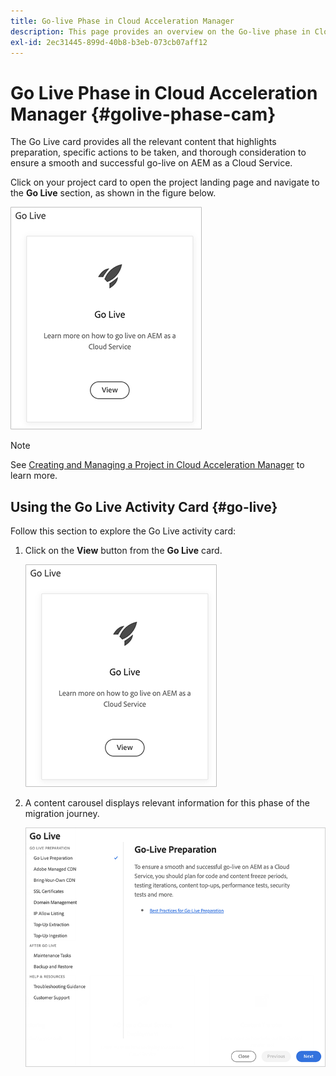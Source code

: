 ```yaml
---
title: Go-live Phase in Cloud Acceleration Manager
description: This page provides an overview on the Go-live phase in Cloud Acceleration Manager.
exl-id: 2ec31445-899d-40b8-b3eb-073cb07aff12
---
```

# Go Live Phase in Cloud Acceleration Manager {#golive-phase-cam}

The Go Live card provides all the relevant content that highlights preparation, specific actions to be taken, and thorough consideration to ensure a smooth and successful go-live on AEM as a Cloud Service.

Click on your project card to open the project landing page and navigate to the **Go Live** section, as shown in the figure below.

   ![image](/help/journey-migration/cloud-acceleration-manager/assets/golive-1.png)

   >[!NOTE]
   >See [Creating and Managing a Project in Cloud Acceleration Manager](https://experienceleague.adobe.com/docs/experience-manager-cloud-service/moving/cloud-acceleration-manager/using-cam/getting-started-cam.html?lang=en#create-project) to learn more.


## Using the Go Live Activity Card {#go-live}

Follow this section to explore the Go Live activity card:

1. Click on the **View** button from the **Go Live** card.

   ![image](/help/journey-migration/cloud-acceleration-manager/assets/golive-1.png)

1. A content carousel displays relevant information for this phase of the migration journey.

   ![image](/help/journey-migration/cloud-acceleration-manager/assets/golive-2.png)
